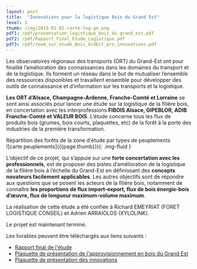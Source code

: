 ```yaml
---
layout: post
title:  "Innovations pour la logistique Bois du Grand Est"
level: 1
thumb: /img/2015-01-01-carte-log-ge.png
pdf1: /pdf/presentation_logistique_bois_du_grand_est.pdf
pdf2: /pdf/Rapport_Final_Etude_Logistique.pdf
pdf3: /pdf/zoom_sur_etude_Bois_GrdEst_pro_innovations.pdf
---
```


Les observatoires régionaux des transports (ORT) du Grand-Est ont pour finalité l’amélioration des 
connaissances dans les domaines du transport et de la logistique. Ils forment un réseau dans le but 
de mutualiser l’ensemble des ressources disponibles et travaillent ensemble pour développer des 
outils de connaissance et d’information sur les transports et la logistique.

**Les ORT d’Alsace, Champagne-Ardenne, Franche-Comté et Lorraine** se sont ainsi associés pour 
lancer une étude sur la logistique de la filière bois, en concertation avec les interprofessions **FIBOIS 
Alsace, GIPEBLOR, ADIB Franche-Comté et VALEUR BOIS**. L’étude concerne tous les flux de produits 
bois (grumes, bois courts, plaquettes, etc) de la forêt à la porte des industries de la première 
transformation.

<div class="article-legend">
    Répartition des forêts de la zone d'étude par types de peuplements
</div>
![carte peuplements]({{page.thumb}}){: .img-fluid }

L’objectif de ce projet, qui s’appuie sur une **forte concertation avec les professionnels**, est de 
proposer des pistes d’amélioration de la logistique de la filière bois à l’échelle du Grand-Est en 
définissant des **concepts novateurs facilement applicables**. Les autres objectifs sont de répondre aux 
questions que se posent les acteurs de la filière bois, notamment de connaître **les proportions de 
flux import-export, flux de bois énergie-bois d’œuvre, flux de longueur maximum-volume 
maximum**.

La réalisation de cette étude a été confiée à Richard EMEYRIAT (FORET LOGISTIQUE CONSEIL) et 
Adrien ARRAIOLOS (XYLOLINK). 

Le projet est maintenant terminé.



Les livrables peuvent être téléchargés aux liens suivants :   

- [Rapport final de l'étude]({{page.pdf2}})
- [Plaquette de présentation de l'approvisionnement en bois du Grand Est]({{page.pdf1}})
- [Plaquette de présentation des innovations]({{page.pdf3}})
